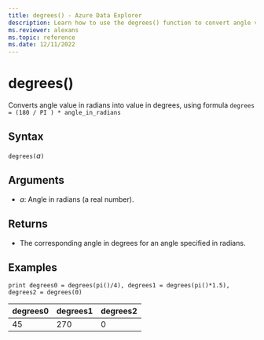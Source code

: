 ```yaml
---
title: degrees() - Azure Data Explorer
description: Learn how to use the degrees() function to convert angle values from radians to values in degrees.
ms.reviewer: alexans
ms.topic: reference
ms.date: 12/11/2022
---
```

# degrees()

Converts angle value in radians into value in degrees, using formula `degrees = (180 / PI ) * angle_in_radians`

## Syntax

`degrees(`*a*`)`

## Arguments

* *a*: Angle in radians (a real number).

## Returns

* The corresponding angle in degrees for an angle specified in radians. 

## Examples

```kusto
print degrees0 = degrees(pi()/4), degrees1 = degrees(pi()*1.5), degrees2 = degrees(0)

```

|degrees0|degrees1|degrees2|
|---|---|---|
|45|270|0|
